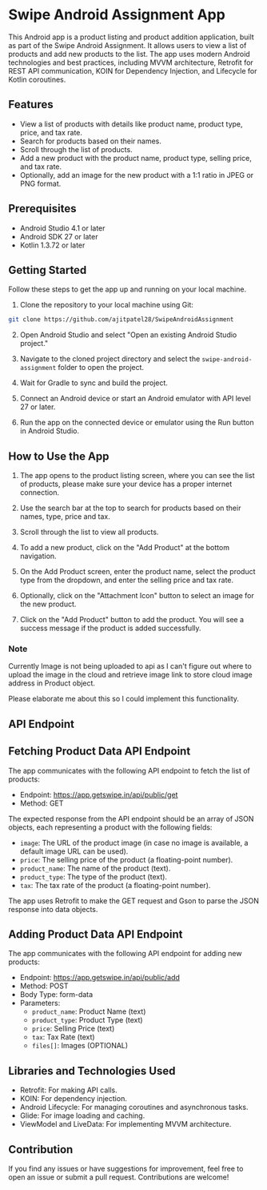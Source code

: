 # Swipe Android Assignment App

This Android app is a product listing and product addition application, built as part of the Swipe Android Assignment. It allows users to view a list of products and add new products to the list. The app uses modern Android technologies and best practices, including MVVM architecture, Retrofit for REST API communication, KOIN for Dependency Injection, and Lifecycle for Kotlin coroutines.

## Features

- View a list of products with details like product name, product type, price, and tax rate.
- Search for products based on their names.
- Scroll through the list of products.
- Add a new product with the product name, product type, selling price, and tax rate.
- Optionally, add an image for the new product with a 1:1 ratio in JPEG or PNG format.

## Prerequisites

- Android Studio 4.1 or later
- Android SDK 27 or later
- Kotlin 1.3.72 or later

## Getting Started

Follow these steps to get the app up and running on your local machine.

1. Clone the repository to your local machine using Git:

```bash
git clone https://github.com/ajitpatel28/SwipeAndroidAssignment
```

2. Open Android Studio and select "Open an existing Android Studio project."

3. Navigate to the cloned project directory and select the `swipe-android-assignment` folder to open the project.

4. Wait for Gradle to sync and build the project.

5. Connect an Android device or start an Android emulator with API level 27 or later.

6. Run the app on the connected device or emulator using the Run button in Android Studio.

## How to Use the App

1. The app opens to the product listing screen, where you can see the list of products, please make sure your device has a proper internet connection.

2. Use the search bar at the top to search for products based on their names, type, price and tax.

3. Scroll through the list to view all products.

4. To add a new product, click on the "Add Product"  at the bottom navigation.
5. On the Add Product screen, enter the product name, select the product type from the dropdown, and enter the selling price and tax rate.

6. Optionally, click on the "Attachment Icon" button to select an image for the new product.

7. Click on the "Add Product" button to add the product. You will see a success message if the product is added successfully.



### Note
Currently Image is not being uploaded to api as I can't figure out where to upload the image in the cloud and retrieve image link to store cloud image address in Product object.

Please elaborate me about this so I could implement this functionality.
## API Endpoint



## Fetching Product Data API Endpoint

The app communicates with the following API endpoint to fetch the list of products:

- Endpoint: https://app.getswipe.in/api/public/get
- Method: GET

The expected response from the API endpoint should be an array of JSON objects, each representing a product with the following fields:

- `image`: The URL of the product image (in case no image is available, a default image URL can be used).
- `price`: The selling price of the product (a floating-point number).
- `product_name`: The name of the product (text).
- `product_type`: The type of the product (text).
- `tax`: The tax rate of the product (a floating-point number).

The app uses Retrofit to make the GET request and Gson to parse the JSON response into data objects.


## Adding Product Data API Endpoint

The app communicates with the following API endpoint for adding new products:

- Endpoint: https://app.getswipe.in/api/public/add
- Method: POST
- Body Type: form-data
- Parameters:
    - `product_name`: Product Name (text)
    - `product_type`: Product Type (text)
    - `price`: Selling Price (text)
    - `tax`: Tax Rate (text)
    - `files[]`: Images (OPTIONAL)

## Libraries and Technologies Used

- Retrofit: For making API calls.
- KOIN: For dependency injection.
- Android Lifecycle: For managing coroutines and asynchronous tasks.
- Glide: For image loading and caching.
- ViewModel and LiveData: For implementing MVVM architecture.

## Contribution

If you find any issues or have suggestions for improvement, feel free to open an issue or submit a pull request. Contributions are welcome!


